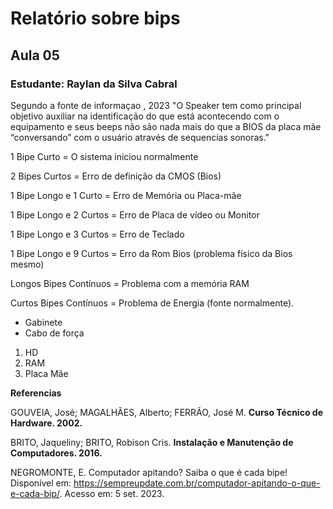 # Relatório sobre bips 
## Aula 05
### **Estudante**: Raylan da Silva Cabral

Segundo a fonte de informaçao , 2023 "O Speaker tem como principal objetivo auxiliar na identificação do que está acontecendo com o equipamento e seus beeps não são nada mais do que a BIOS da placa mãe “conversando” com o usuário através de sequencias sonoras."

1 Bipe Curto = O sistema iniciou normalmente

2 Bipes Curtos = Erro de definição da CMOS (Bios)

1 Bipe Longo e 1 Curto = Erro de Memória ou Placa-mãe

1 Bipe Longo e 2 Curtos = Erro de Placa de vídeo ou Monitor

1 Bipe Longo e 3 Curtos = Erro de Teclado

1 Bipe Longo e 9 Curtos = Erro da Rom Bios (problema físico da Bios mesmo)

Longos Bipes Contínuos = Problema com a memória RAM

Curtos Bipes Contínuos = Problema de Energia (fonte normalmente).




- Gabinete
- Cabo de força

1. HD
2. RAM
3. Placa Mãe

**Referencias**

GOUVEIA, José; MAGALHÃES, Alberto; FERRÃO, José M. **Curso Técnico de Hardware. 2002.**

BRITO, Jaqueliny; BRITO, Robison Cris. **Instalação e Manutenção de Computadores. 2016.**

NEGROMONTE, E. Computador apitando? Saiba o que é cada bipe! Disponível em: <https://sempreupdate.com.br/computador-apitando-o-que-e-cada-bip/>. Acesso em: 5 set. 2023.


